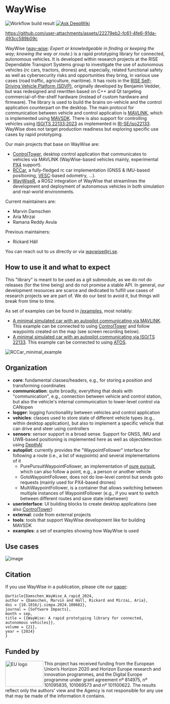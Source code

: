 # WayWise
![Workflow build result](https://github.com/RISE-Dependable-Transport-Systems/WayWise/actions/workflows/main.yml/badge.svg) [![Ask DeepWiki](https://deepwiki.com/badge.svg)](https://deepwiki.com/RISE-Dependable-Transport-Systems/WayWise)

https://github.com/user-attachments/assets/22279eb2-fc61-4fe6-91da-493cc589b09c

WayWise ([way-wise](https://en.wiktionary.org/wiki/way-wise): _Expert or knowledgeable in finding or keeping the way; knowing the way or route._) is a rapid prototyping library for connected, autonomous vehicles.
It is developed within research projects at the RISE Dependable Transport Systems group to investigate the use of autonomous vehicles (rc cars, tractors, drones) and, especially, related functional safety as well as cybersecurity risks and opportunities they bring, in various use cases (road traffic, agriculture, maritime).
It has roots in the [RISE Self-Driving Vehicle Platform (SDVP)](https://github.com/RISE-Dependable-Transport-Systems/rise_sdvp), originally developed by Benjamin Vedder, but was redesigned and rewritten based on C++ and Qt targeting commercial-of-the-shelf hardware (instead of custom hardware and firmware).
The library is used to build the brains on-vehicle and the control application counterpart on the desktop.
The main protocol for communication between vehicle and control application is [MAVLINK](https://mavlink.io/), which is implemented using [MAVSDK](http://mavsdk.io/).
There is also support for controlling vehicles using [ISO/TS 22133:2023](https://www.iso.org/standard/78970.html) as implemented in [RI-SE/iso22133](https://github.com/RI-SE/iso22133).
WayWise does not target production readiness but exploring specific use cases by rapid prototyping.

Our main projects that base on WayWise are:
- [ControlTower](https://github.com/RISE-Dependable-Transport-Systems/ControlTower), desktop control application that communicates to vehicles via MAVLINK (WayWise-based vehicles mainly, experimental [PX4](https://px4.io/) support).
- [RCCar](https://github.com/RISE-Dependable-Transport-Systems/RCCar), a fully-fledged rc car implementation (GNSS & IMU-based positioning, [VESC](https://vesc-project.com/)-based odometry, ...).
- [WayWiseR](https://github.com/RISE-Dependable-Transport-Systems/WayWiseR), a ROS2 integration of WayWise that streamlines the development and deployment of autonomous vehicles in both simulation and real-world environments.

Current maintainers are:
- Marvin Damschen
- Aria Mirzai
- Ramana Reddy Avula

Previous maintainers:
- Rickard Häll

You can reach out to us directly or via waywise@ri.se.

## How to use it and what to expect
This "library" is meant to be used as a git submodule, as we do not do releases (for the time being) and do not promise a stable API.
In general, our development resources are scarce and dedicated to fulfill use cases of research projects we are part of.
We do our best to avoid it, but things will break from time to time.

As set of examples can be found in [/examples](https://github.com/RISE-Dependable-Transport-Systems/WayWise/tree/main/examples), most notably:
- [A minimal simulated car with an autopilot communicating via MAVLINK](https://github.com/RISE-Dependable-Transport-Systems/WayWise/tree/main/examples/RCCar_MAVLINK_autopilot). This example can be connected to using [ControlTower](https://github.com/RISE-Dependable-Transport-Systems/ControlTower) and follow waypoints created on the map (see screen recording below).
- [A minimal simulated car with an autopilot communicating via ISO/TS 22133](https://github.com/RISE-Dependable-Transport-Systems/WayWise/tree/main/examples/RCCar_ISO22133_autopilot). This example can be connected to using [ATOS](https://github.com/RI-SE/ATOS).

![RCCar_minimal_example](https://user-images.githubusercontent.com/2404625/202208555-1271ba0d-55f7-4c26-94ac-53920e6d18c5.gif)

## Organization
- **core**: fundamental classes/headers, e.g., for storing a position and transforming coordinates
- **communication**: quite broadly, everything that deals with "communication", e.g., connection between vehicle and control station, but also the vehicle's internal communication to lower-level control via CANopen
- **logger**: logging functionallity between vehicles and control application
- **vehicles**: classes used to store state of different vehicle types (e.g., within desktop application), but also to implement a specific vehicle that can drive and steer using controllers
- **sensors**: sensor support in a broad sense. Support for GNSS, IMU and UWB-based positioning is implemented here as well as objectdetection using [DepthAI](https://docs.luxonis.com/en/latest/)
- **autopilot**: currently provides the "WaypointFollower" interface for following a route (i.e., a list of waypoints) and several implementations of it
  - PurePursuitWaypointFollower, an implementation of [pure pursuit](https://www.ri.cmu.edu/pub_files/pub3/coulter_r_craig_1992_1/coulter_r_craig_1992_1.pdf), which can also follow a point, e.g., a person or another vehicle
  - GotoWaypointFollower, does not do low-level control but sends goto requests (mainly used for PX4-based drones)
  - MultiWaypointFollower, is a container that allows switching between multiple instances of WaypointFollower (e.g., if you want to switch between different routes and save state inbetween)
- **userinterface**: UI building blocks to create desktop applications (see also [ControlTower](https://github.com/RISE-Dependable-Transport-Systems/ControlTower))
- **external**: code from external projects
- **tools**: tools that support WayWise development like for building MAVSDK
- **examples**: a set of examples showing how WayWise is used

## Use cases
![image](https://user-images.githubusercontent.com/2404625/165902491-023a640b-947a-4a76-aea6-6219e5f8ca76.png)

## Citation
If you use WayWise in a publication, please cite our [paper](https://doi.org/10.1016/j.simpa.2024.100682):

    @article{Damschen_WayWise_A_rapid_2024,
    author = {Damschen, Marvin and Häll, Rickard and Mirzai, Aria},
    doi = {10.1016/j.simpa.2024.100682},
    journal = {Software Impacts},
    month = sep,
    title = {{WayWise: A rapid prototyping library for connected, autonomous vehicles}},
    volume = {21},
    year = {2024}
    }

## Funded by
<img src="https://user-images.githubusercontent.com/2404625/202213271-a4006999-49d5-4e61-9f3d-867a469238d1.png" width="120" height="81" align="left" alt="EU logo" />
This project has received funding from the European Union’s Horizon 2020 and Horizon Europe research and innovation programmes, and the Digital Europe programme under grant agreement nº 814975, nº 101095835, 101069573 and nº 101100622. The results reflect only the authors' view and the Agency is not responsible
for any use that may be made of the information it contains.
